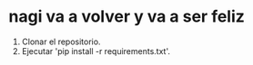 #  nagi va a volver y va a ser feliz
1. Clonar el repositorio.
2. Ejecutar 'pip install -r requirements.txt'.
